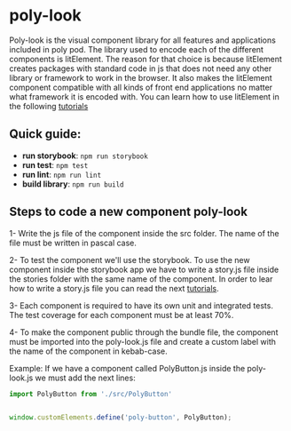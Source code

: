 # poly-look

Poly-look is the visual component library for all features and applications included in poly pod. The library used to encode each of the different components is litElement. The reason for that choice is because litElement creates packages with standard code in js that does not need any other library or framework to work in the browser. It also makes the litElement component compatible with all kinds of front end applications no matter what framework it is encoded with. You can learn how to use litElement in the following [tutorials](https://lit.dev/docs/)

## Quick guide:

* **run storybook**: ```npm run storybook```
* **run test**: ```npm test```
* **run lint**: ```npm run lint```
* **build library**: ```npm run build```
## Steps to code a new component poly-look

1- Write the js file of the component inside the src folder. The name of the file must be written in pascal case.

2- To test the component we'll use the storybook. To use the new component inside the storybook app we have to write a story.js file inside the stories folder with the same name of the component. In order to lear how to write a story.js file you can read the next [tutorials](https://storybook.js.org/docs/web-components/writing-stories/introduction).

3- Each component is required to have its own unit and integrated tests. The test coverage for each component must be at least 70%.

4- To make the component public through the bundle file, the component must be imported into the poly-look.js file and create a custom label with the name of the component in kebab-case.

 Example:
   If we have a component called PolyButton.js inside the poly-look.js we must add the next lines:
   ```javascript
   import PolyButton from './src/PolyButton'


   window.customElements.define('poly-button', PolyButton);

   ```


